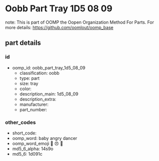 # Oobb Part Tray 1D5 08 09  

note: This is part of OOMP the Oopen Organization Method For Parts. For more details: https://github.com/oomlout/oomp_base

##  part details





### id
* oomp_id: oobb_part_tray_1d5_08_09
  * classification: oobb
  * type: part
  * size: tray
  * color: 
  * description_main: 1d5_08_09
  * description_extra: 
  * manufacturer: 
  * part_number: 

### other_codes
* short_code: 
* oomp_word: baby angry dancer
* oomp_word_emoji :baby: :angry: :dancer:
* md5_6_alpha: 14s9o
* md5_6: 1d091c